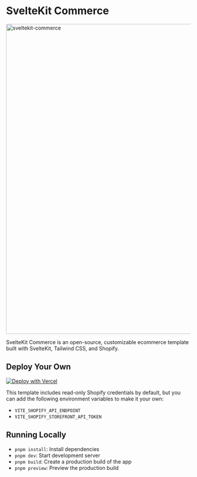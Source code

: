 # SvelteKit Commerce

<img width="843" alt="sveltekit-commerce" src="https://user-images.githubusercontent.com/9113740/176811983-2bc99cac-e994-4c65-b8b2-5e2f845b3b8e.png">

SvelteKit Commerce is an open-source, customizable ecommerce template built with SvelteKit, Tailwind CSS, and Shopify.

## Deploy Your Own

[![Deploy with Vercel](https://vercel.com/button)](https://vercel.com/new/clone?demo-title=SvelteKit%20Commerce&demo-description=An%20all-in-one%20starter%20kit%20for%20high-performance%20e-commerce%20sites%20built%20with%20SvelteKit.&demo-url=https%3A%2F%2Fsveltekit-commerce.vercel.app&demo-image=%2F%2Fimages.ctfassets.net%2Fe5382hct74si%2F3XUMB0FmezRUsbDFLZzqw9%2Fef0f3ad80a5e2e02dca2e2f94a3f174f%2FCleanShot_2022-07-29_at_17.13.28_2x.png&project-name=SvelteKit%20Commerce&repository-name=sveltekit-commerce&repository-url=https%3A%2F%2Fgithub.com%2Fvercel%2Fsveltekit-commerce)

This template includes read-only Shopify credentials by default, but you can add the following environment variables to make it your own:

- `VITE_SHOPIFY_API_ENDPOINT`
- `VITE_SHOPIFY_STOREFRONT_API_TOKEN`

## Running Locally

- `pnpm install`: Install dependencies
- `pnpm dev`: Start development server
- `pnpm build`: Create a production build of the app
- `pnpm preview`: Preview the production build

